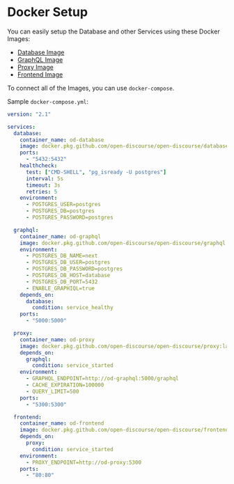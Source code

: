 # Docker Setup

You can easily setup the Database and other Services using these Docker Images:

- [Database Image](https://github.com/open-discourse/open-discourse/packages/471468)
- [GraphQL Image](https://github.com/open-discourse/open-discourse/packages/471466)
- [Proxy Image](https://github.com/open-discourse/open-discourse/packages/474204)
- [Frontend Image](https://github.com/open-discourse/open-discourse/packages/490931)

To connect all of the Images, you can use `docker-compose`.

Sample `docker-compose.yml`:

```yaml
version: "2.1"

services:
  database:
    container_name: od-database
    image: docker.pkg.github.com/open-discourse/open-discourse/database:latest
    ports:
      - "5432:5432"
    healthcheck:
      test: ["CMD-SHELL", "pg_isready -U postgres"]
      interval: 5s
      timeout: 3s
      retries: 5
    environment:
      - POSTGRES_USER=postgres
      - POSTGRES_DB=postgres
      - POSTGRES_PASSWORD=postgres

  graphql:
    container_name: od-graphql
    image: docker.pkg.github.com/open-discourse/open-discourse/graphql:latest
    environment:
      - POSTGRES_DB_NAME=next
      - POSTGRES_DB_USER=postgres
      - POSTGRES_DB_PASSWORD=postgres
      - POSTGRES_DB_HOST=database
      - POSTGRES_DB_PORT=5432
      - ENABLE_GRAPHIQL=true
    depends_on:
      database:
        condition: service_healthy
    ports:
      - "5000:5000"

  proxy:
    container_name: od-proxy
    image: docker.pkg.github.com/open-discourse/open-discourse/proxy:latest
    depends_on:
      graphql:
        condition: service_started
    environment:
      - GRAPHQL_ENDPOINT=http://od-graphql:5000/graphql
      - CACHE_EXPIRATION=100000
      - QUERY_LIMIT=500
    ports:
      - "5300:5300"

  frontend:
    container_name: od-frontend
    image: docker.pkg.github.com/open-discourse/open-discourse/frontend:latest
    depends_on:
      proxy:
        condition: service_started
    environment:
      - PROXY_ENDPOINT=http://od-proxy:5300
    ports:
      - "80:80"
```
